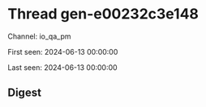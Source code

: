 # Thread gen-e00232c3e148
Channel: io_qa_pm

First seen: 2024-06-13 00:00:00

Last seen: 2024-06-13 00:00:00

## Digest


